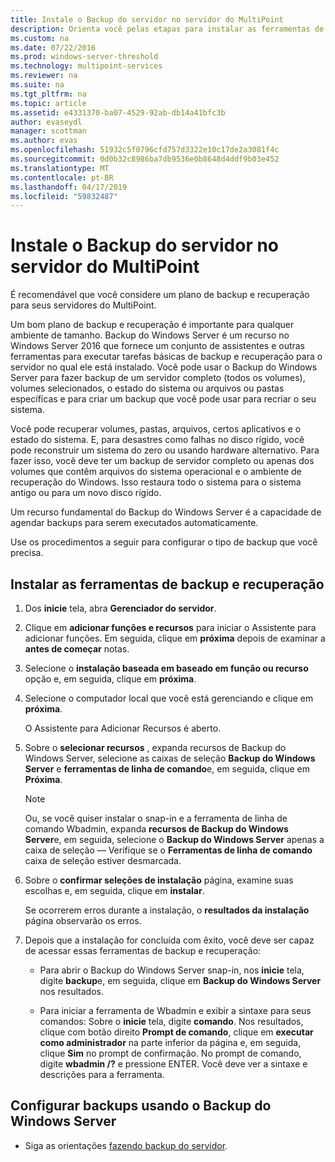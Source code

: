 ```yaml
---
title: Instale o Backup do servidor no servidor do MultiPoint
description: Orienta você pelas etapas para instalar as ferramentas de backup e recuperação
ms.custom: na
ms.date: 07/22/2016
ms.prod: windows-server-threshold
ms.technology: multipoint-services
ms.reviewer: na
ms.suite: na
ms.tgt_pltfrm: na
ms.topic: article
ms.assetid: e4331370-ba07-4529-92ab-db14a41bfc3b
author: evaseydl
manager: scottman
ms.author: evas
ms.openlocfilehash: 51932c5f0796cfd757d3322e10c17de2a3081f4c
ms.sourcegitcommit: 0d0b32c8986ba7db9536e0b8648d4ddf9b03e452
ms.translationtype: MT
ms.contentlocale: pt-BR
ms.lasthandoff: 04/17/2019
ms.locfileid: "59832487"
---
```

# <a name="install-server-backup-on-your-multipoint-server"></a>Instale o Backup do servidor no servidor do MultiPoint
É recomendável que você considere um plano de backup e recuperação para seus servidores do MultiPoint.
  
Um bom plano de backup e recuperação é importante para qualquer ambiente de tamanho. Backup do Windows Server é um recurso no Windows Server 2016 que fornece um conjunto de assistentes e outras ferramentas para executar tarefas básicas de backup e recuperação para o servidor no qual ele está instalado. Você pode usar o Backup do Windows Server para fazer backup de um servidor completo (todos os volumes), volumes selecionados, o estado do sistema ou arquivos ou pastas específicas e para criar um backup que você pode usar para recriar o seu sistema.  
  
Você pode recuperar volumes, pastas, arquivos, certos aplicativos e o estado do sistema. E, para desastres como falhas no disco rígido, você pode reconstruir um sistema do zero ou usando hardware alternativo. Para fazer isso, você deve ter um backup de servidor completo ou apenas dos volumes que contêm arquivos do sistema operacional e o ambiente de recuperação do Windows. Isso restaura todo o sistema para o sistema antigo ou para um novo disco rígido.  
  
Um recurso fundamental do Backup do Windows Server é a capacidade de agendar backups para serem executados automaticamente.  
  
Use os procedimentos a seguir para configurar o tipo de backup que você precisa.  
  
## <a name="install-backup-and-recovery-tools"></a>Instalar as ferramentas de backup e recuperação  
  
1.  Dos **inicie** tela, abra **Gerenciador do servidor**.  
  
2.  Clique em **adicionar funções e recursos** para iniciar o Assistente para adicionar funções. Em seguida, clique em **próxima** depois de examinar a **antes de começar** notas.  
  
3.  Selecione o **instalação baseada em baseado em função ou recurso** opção e, em seguida, clique em **próxima**.  
  
4.  Selecione o computador local que você está gerenciando e clique em **próxima**.  
  
    O Assistente para Adicionar Recursos é aberto.  
  
5.  Sobre o **selecionar recursos** , expanda recursos de Backup do Windows Server, selecione as caixas de seleção **Backup do Windows Server** e **ferramentas de linha de comando**e, em seguida, clique em  **Próxima**.  
  
    > [!NOTE]  
    > Ou, se você quiser instalar o snap-in e a ferramenta de linha de comando Wbadmin, expanda **recursos de Backup do Windows Server**e, em seguida, selecione o **Backup do Windows Server** apenas a caixa de seleção — Verifique se o **Ferramentas de linha de comando** caixa de seleção estiver desmarcada.  
  
6.  Sobre o **confirmar seleções de instalação** página, examine suas escolhas e, em seguida, clique em **instalar**.  
  
    Se ocorrerem erros durante a instalação, o **resultados da instalação** página observarão os erros.  
  
7.  Depois que a instalação for concluída com êxito, você deve ser capaz de acessar essas ferramentas de backup e recuperação:  
  
    -   Para abrir o Backup do Windows Server snap-in, nos **inicie** tela, digite **backup**e, em seguida, clique em **Backup do Windows Server** nos resultados.  
  
    -   Para iniciar a ferramenta de Wbadmin e exibir a sintaxe para seus comandos: Sobre o **inicie** tela, digite **comando**. Nos resultados, clique com botão direito **Prompt de comando**, clique em **executar como administrador** na parte inferior da página e, em seguida, clique **Sim** no prompt de confirmação. No prompt de comando, digite **wbadmin /?** e pressione ENTER. Você deve ver a sintaxe e descrições para a ferramenta.  
  
## <a name="configure-backups-using-windows-server-backup"></a>Configurar backups usando o Backup do Windows Server  
  
-   Siga as orientações [fazendo backup do servidor](https://technet.microsoft.com/library/cc753528.aspx). 